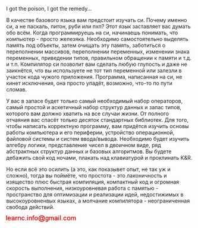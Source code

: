 I got the poison,
		I got the remedy…

В качестве базового языка вам предстоит изучать си. Почему именно си, а не паскаль, питон, руби или пхп? Этот язык заставляет вас думать обо всём. 
	Когда программируешь на си, начинаешь понимать, что компьютер -
	просто железяка. Необходимо самостоятельно выделять память под объекты, затем очищать эту память, заботиться о переполнении массивов,
	переполнении переменных, изменении знака переменных, приведении типов, правильном обращении к памяти и т.д. и т.п. Компилятор си
	позволит вам сделать любую глупость и даже не заикнётся, что вы используете не тот тип переменной или залезли в участок кода чужого приложения.
	Программа, написанная на си, не кинет исключения, она просто упадёт, возможно, что-то по пути сломав.

У вас в запасе будет только самый необходимый набор операторов, самый простой и аскетичный набор структур данных и запас типов, которого 
	вам должно хватить на все случаи жизни. От полного отчаяния вас спасёт только десяток стандартных библиотек. Для того, чтобы написать 
	корректную программу, вам придётся изучить основы работы компьютера и его периферии, устройство операционной, файловой системы и систем ввода/вывода.
	Необходимо будет изучить алгебру логики, представление чисел в двоичном виде, ряд абстрактных структур данных и базовых алгоритмов. Вы будете 
	дебажить свой код ночами, плакать над клавиатурой и проклинать K&R.

Но если всё это осилить (а это, как показывет опыт, не так уж и сложно), тогда вы поймёте, что простота - это лаконичность и изящество плюс 
	быстрая компиляция, компактный код и огромная скорость выполнения, низкоуровневая работа с памятью - пространство для оптимизации и реализации идей, недостижимых 
	в высокоуровненвых языках, а молчание компилятора - неограниченная свобода действий.

![mail.png](../images/mail.png)

